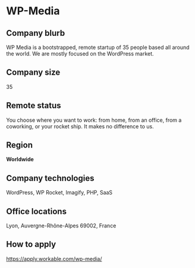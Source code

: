 # WP-Media

## Company blurb

WP Media is a bootstrapped, remote startup of 35 people based all around the world. We are mostly focused on the WordPress market.

## Company size

35

## Remote status

You choose where you want to work: from home, from an office, from a coworking, or your rocket ship. It makes no difference to us.

## Region

**Worldwide**

## Company technologies

WordPress, WP Rocket, Imagify, PHP, SaaS

## Office locations

Lyon, Auvergne-Rhône-Alpes 69002, France

## How to apply

https://apply.workable.com/wp-media/
